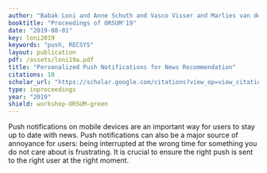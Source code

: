 ```yaml
---
author: "Babak Loni and Anne Schuth and Vasco Visser and Marlies van der Wees and Lucas de Haas and Jeroen Jansze"
booktitle: "Proceedings of ORSUM'19"
date: "2019-08-01"
key: loni2019
keywords: "push, RECSYS"
layout: publication
pdf: /assets/loni19a.pdf
title: "Personalized Push Notifications for News Recommendation"
citations: 10
scholar_url: "https://scholar.google.com/citations?view_op=view_citation&hl=en&user=Y3ahb_wAAAAJ&pagesize=100&citation_for_view=Y3ahb_wAAAAJ:bz8QjSJIRt4C"
type: inproceedings
year: "2019"
shield: workshop-ORSUM-green
---
```


Push notifications on mobile devices are an important way for users to stay up to date with news. Push notifications can
also be a major source of annoyance for users: being interrupted at the wrong time for something you do not care about
is frustrating. It is crucial to ensure the right push is sent to the right user at the right moment.
